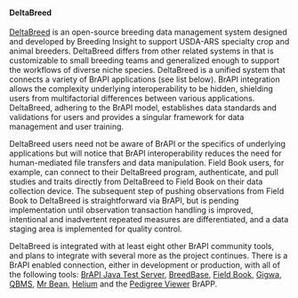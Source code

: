#### DeltaBreed

<!-- Shawn Y.-->
[DeltaBreed](https://app.breedinginsight.net/) is an open-source breeding data management system designed and developed by Breeding Insight to support USDA-ARS specialty crop and animal breeders. DeltaBreed differs from other related systems in that is customizable to small breeding teams and generalized enough to support the workflows of diverse niche species. DeltaBreed is a unified system that connects a variety of BrAPI applications (see list below). BrAPI integration allows the complexity underlying interoperability to be hidden, shielding users from multifactorial differences between various applications. DeltaBreed, adhering to the BrAPI model, establishes data standards and validations for users and provides a singular framework for data management and user training. 

DeltaBreed users need not be aware of BrAPI or the specifics of underlying applications but will notice that BrAPI interoperability reduces the need for human-mediated file transfers and data manipulation. Field Book users, for example, can connect to their DeltaBreed program, authenticate, and pull studies and traits directly from DeltaBreed to Field Book on their data collection device. The subsequent step of pushing observations from Field Book to DeltaBreed is straightforward via BrAPI, but is pending implementation until observation transaction handling is improved, intentional and inadvertent repeated measures are differentiated, and a data staging area is implemented for quality control.

<!-- Submission is expected July 2024. We may need to trim this aspirational list down to reality in final edits.-->
DeltaBreed is integrated with at least eight other BrAPI community tools, and plans to integrate with several more as the project continues. There is a BrAPI enabled connection, either in development or production, with all of the following tools: [BrAPI Java Test Server](https://test-server.brapi.org/brapi/v2/), [BreedBase](https://breedbase.org/), [Field Book](https://play.google.com/store/apps/details?id=com.fieldbook.tracker), [Gigwa](https://gigwa.southgreen.fr/gigwa/), [QBMS](https://icarda-git.github.io/QBMS), [Mr Bean](https://github.com/AparicioJohan/MrBeanApp), [Helium](https://helium.hutton.ac.uk/#/) and the [Pedigree Viewer](https://github.com/solgenomics/BrAPI-Pedigree-Viewer) BrAPP. 
